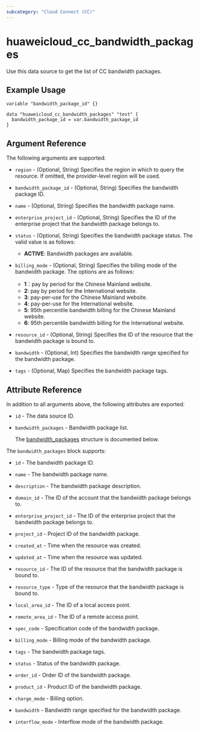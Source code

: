 ```yaml
---
subcategory: "Cloud Connect (CC)"
---
```


# huaweicloud_cc_bandwidth_packages

Use this data source to get the list of CC bandwidth packages.

## Example Usage

```hcl
variable "bandwidth_package_id" {}

data "huaweicloud_cc_bandwidth_packages" "test" {
  bandwidth_package_id = var.bandwidth_package_id
}
```

## Argument Reference

The following arguments are supported:

* `region` - (Optional, String) Specifies the region in which to query the resource.
  If omitted, the provider-level region will be used.

* `bandwidth_package_id` - (Optional, String) Specifies the bandwidth package ID.

* `name` - (Optional, String) Specifies the bandwidth package name.

* `enterprise_project_id` - (Optional, String) Specifies the ID of the enterprise project that the bandwidth package
  belongs to.

* `status` - (Optional, String) Specifies the bandwidth package status.
  The valid value is as follows:
  + **ACTIVE**: Bandwidth packages are available.

* `billing_mode` - (Optional, String) Specifies the billing mode of the bandwidth package.
  The options are as follows:
  + **1**：pay by period for the Chinese Mainland website.
  + **2**: pay by period for the International website.
  + **3**: pay-per-use for the Chinese Mainland website.
  + **4**: pay-per-use for the International website.
  + **5**: 95th percentile bandwidth billing for the Chinese Mainland website.
  + **6**: 95th percentile bandwidth billing for the International website.

* `resource_id` - (Optional, String) Specifies the ID of the resource that the bandwidth package is bound to.

* `bandwidth` - (Optional, Int) Specifies the bandwidth range specified for the bandwidth package.

* `tags` - (Optional, Map) Specifies the bandwidth package tags.

## Attribute Reference

In addition to all arguments above, the following attributes are exported:

* `id` - The data source ID.

* `bandwidth_packages` - Bandwidth package list.

  The [bandwidth_packages](#bandwidth_packages_struct) structure is documented below.

<a name="bandwidth_packages_struct"></a>
The `bandwidth_packages` block supports:

* `id` - The bandwidth package ID.

* `name` - The bandwidth package name.

* `description` - The bandwidth package description.

* `domain_id` - The ID of the account that the bandwidth package belongs to.

* `enterprise_project_id` - The ID of the enterprise project that the bandwidth package belongs to.

* `project_id` - Project ID of the bandwidth package.

* `created_at` - Time when the resource was created.

* `updated_at` - Time when the resource was updated.

* `resource_id` - The ID of the resource that the bandwidth package is bound to.

* `resource_type` - Type of the resource that the bandwidth package is bound to.

* `local_area_id` - The ID of a local access point.

* `remote_area_id` - The ID of a remote access point.

* `spec_code` - Specification code of the bandwidth package.

* `billing_mode` - Billing mode of the bandwidth package.

* `tags` - The bandwidth package tags.

* `status` - Status of the bandwidth package.

* `order_id` - Order ID of the bandwidth package.

* `product_id` - Product ID of the bandwidth package.

* `charge_mode` - Billing option.

* `bandwidth` - Bandwidth range specified for the bandwidth package.

* `interflow_mode` - Interflow mode of the bandwidth package.
